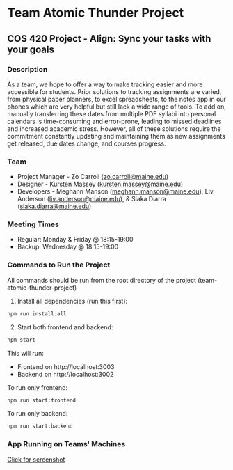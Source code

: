 # Team Atomic Thunder Project
## COS 420 Project - Align: Sync your tasks with your goals

### Description
As a team, we hope to offer a way to make tracking easier and more accessible for students. Prior solutions to tracking assignments are varied, from physical paper planners, to excel spreadsheets, to the notes app in our phones which are very helpful but still lack a wide range of tools. To add on, manually transferring these dates from multiple PDF syllabi into personal calendars is time-consuming and error-prone, leading to missed deadlines and increased academic stress. However, all of these solutions require the commitment constantly updating and maintaining them as new assignments get released, due dates change, and courses progress.

### Team
- Project Manager - Zo Carroll (zo.carroll@maine.edu)
- Designer - Kursten Massey (kursten.massey@maine.edu)
- Developers - Meghann Manson (meghann.manson@maine.edu), Liv Anderson (liv.anderson@maine.edu), & Siaka Diarra (siaka.diarra@maine.edu)

### Meeting Times
- Regular: Monday & Friday @ 18:15-19:00
- Backup: Wednesday @ 18:15-19:00

### Commands to Run the Project

All commands should be run from the root directory of the project (team-atomic-thunder-project)

1. Install all dependencies (run this first):
```bash
npm run install:all
```

2. Start both frontend and backend:
```bash
npm start
```

This will run:
- Frontend on http://localhost:3003
- Backend on http://localhost:3002

To run only frontend:
```bash
npm run start:frontend
```

To run only backend:
```bash
npm run start:backend
```

### App Running on Teams' Machines

[Click for screenshot](https://docs.google.com/document/d/13Kg4ABdhLJTuJ48swX5GOtbcQP9ssZEZYW-9z344OJ8/edit?usp=sharing
)
